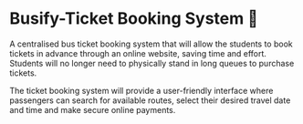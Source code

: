 # Busify-Ticket Booking System 🚌

A centralised bus ticket booking system that will allow the students to book tickets in advance through an online website, saving time and effort. Students will no longer need to physically stand in long queues to purchase tickets.

The ticket booking system will provide a user-friendly interface where passengers can search for available routes, select their desired travel date and time and make secure online payments.
